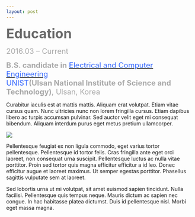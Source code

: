 ```yaml
---
layout: post
---
```


<html>
<head>
	<title></title>
</head>
<body>
<p align="left"><span style="font-size:36px;"><span style="color:#696969;"><strong>Education</strong></span></span></p>

<p align="left"><span style="font-size:20px;"><span style="color:#A9A9A9;">2016.03 &ndash; Current</span></span></p>

<p align="left"><span style="font-size:20px;"><span style="color:#A9A9A9;"><strong>B.S. candidate in</strong>&nbsp;</span><a href="http://ece.unist.ac.kr/"><span style="color:#3366ff;">Electrical and Computer Engineering</span></a><span style="color:#3366ff;">&nbsp;</span><br />
<span style="color:#3366ff;">UNIST</span><span style="color:#A9A9A9;"><strong>(Ulsan National Institute of Science and Technology)</strong>, Ulsan, Korea&nbsp;</span></span></p>
</body>
</html>

Curabitur iaculis est at mattis mattis. Aliquam erat volutpat. Etiam vitae cursus quam. Nunc ultricies nunc non lorem fringilla cursus. Etiam dapibus libero ac turpis accumsan pulvinar. Sed auctor velit eget mi consequat bibendum. Aliquam interdum purus eget metus pretium ullamcorper.

<img src="/images/fulls/03.jpg" class="fit image">

Pellentesque feugiat ex non ligula commodo, eget varius tortor pellentesque. Pellentesque id tortor felis. Cras fringilla ante eget orci laoreet, non consequat urna suscipit. Pellentesque luctus ac nulla vitae porttitor. Proin sed tortor quis magna efficitur efficitur a id leo. Donec efficitur augue et laoreet maximus. Ut semper egestas porttitor. Phasellus sagittis vulputate sem at laoreet.

Sed lobortis urna ut mi volutpat, sit amet euismod sapien tincidunt. Nulla facilisi. Pellentesque quis tempus neque. Mauris dictum ac sapien nec congue. In hac habitasse platea dictumst. Duis id pellentesque nisl. Morbi eget massa magna.